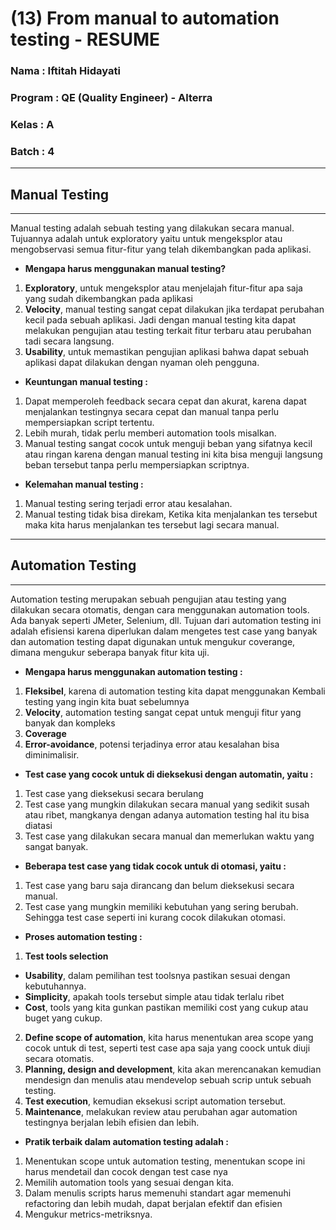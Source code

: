 # (13) From manual to automation testing - RESUME
### Nama 		: Iftitah Hidayati
### Program	    : QE (Quality Engineer) - Alterra 
### Kelas		: A
### Batch 		: 4
___
## **Manual Testing**
___
Manual testing adalah sebuah testing yang dilakukan secara manual. Tujuannya adalah untuk exploratory yaitu untuk mengeksplor atau mengobservasi semua fitur-fitur yang telah dikembangkan pada aplikasi.

-	**Mengapa harus menggunakan manual testing?**
1.	**Exploratory**, untuk mengeksplor atau menjelajah fitur-fitur apa saja yang sudah dikembangkan pada aplikasi
2.	**Velocity**, manual testing sangat cepat dilakukan jika terdapat perubahan kecil pada sebuah aplikasi. Jadi dengan manual testing kita dapat melakukan pengujian atau testing terkait fitur terbaru atau perubahan tadi secara langsung. 
3.	**Usability**, untuk memastikan pengujian aplikasi bahwa dapat sebuah aplikasi dapat dilakukan dengan nyaman oleh pengguna.

-	**Keuntungan manual testing :**
1.	Dapat memperoleh feedback secara cepat dan akurat, karena dapat menjalankan testingnya secara cepat dan manual tanpa perlu mempersiapkan script tertentu.
2.	Lebih murah, tidak perlu memberi automation tools misalkan.
3.	Manual testing sangat cocok untuk menguji beban yang sifatnya kecil atau ringan karena dengan manual testing ini kita bisa menguji langsung beban tersebut tanpa perlu mempersiapkan scriptnya.

-	**Kelemahan manual testing :**
1.	Manual testing sering terjadi error atau kesalahan.
2.	Manual testing tidak bisa direkam, Ketika kita menjalankan tes tersebut maka kita harus menjalankan tes tersebut lagi secara manual.

___
## **Automation Testing**
___
Automation testing merupakan sebuah pengujian atau testing yang dilakukan secara otomatis, dengan cara menggunakan automation tools. Ada banyak seperti JMeter, Selenium, dll. Tujuan dari automation testing ini adalah efisiensi karena diperlukan dalam mengetes test case yang banyak dan automation testing dapat digunakan untuk mengukur coverange, dimana mengukur seberapa banyak fitur kita uji. 

-	**Mengapa harus menggunakan automation testing :**
1.	**Fleksibel**, karena di automation testing kita dapat menggunakan Kembali testing yang ingin kita buat sebelumnya 
2.	**Velocity**, automation testing sangat cepat untuk menguji fitur yang banyak dan kompleks
3.	**Coverage**
4.	**Error-avoidance**, potensi terjadinya error atau kesalahan bisa diminimalisir.

-	**Test case yang cocok untuk di dieksekusi dengan automatin, yaitu :**
1.	Test case yang dieksekusi secara berulang 
2.	Test case yang mungkin dilakukan secara manual yang sedikit susah atau ribet, mangkanya dengan adanya automation testing hal itu bisa diatasi
3.	Test case yang dilakukan secara manual dan memerlukan waktu yang sangat banyak. 

-	**Beberapa test case yang tidak cocok untuk di otomasi, yaitu :**
1.	Test case yang baru saja dirancang dan belum dieksekusi secara manual.
2.	Test case yang mungkin memiliki kebutuhan yang sering berubah. Sehingga test case seperti ini kurang cocok dilakukan otomasi.

-	**Proses automation testing :**
1.	**Test tools selection**
- **Usability**, dalam pemilihan test toolsnya pastikan sesuai dengan kebutuhannya.
- **Simplicity**, apakah tools tersebut simple atau tidak terlalu ribet
- **Cost**, tools yang kita gunkan pastikan memiliki cost yang cukup atau buget yang cukup.
2.	**Define scope of automation**, kita harus menentukan area scope yang cocok untuk di test, seperti test case apa saja yang coock untuk diuji secara otomatis.
3.	**Planning, design and development**, kita akan merencanakan kemudian mendesign dan menulis atau mendevelop sebuah scrip untuk sebuah testing.
4.	**Test execution**, kemudian eksekusi script automation tersebut.
5.	**Maintenance**, melakukan review atau perubahan agar automation testingnya berjalan lebih efisien dan lebih.

-	**Pratik terbaik dalam automation testing adalah :**
1.	Menentukan scope untuk automation testing, menentukan scope ini harus mendetail dan cocok dengan test case nya
2.	Memilih automation tools yang sesuai dengan kita.
3.	Dalam menulis scripts harus memenuhi standart agar memenuhi refactoring dan lebih mudah, dapat berjalan efektif dan efisien
4.	Mengukur metrics-metriksnya.


